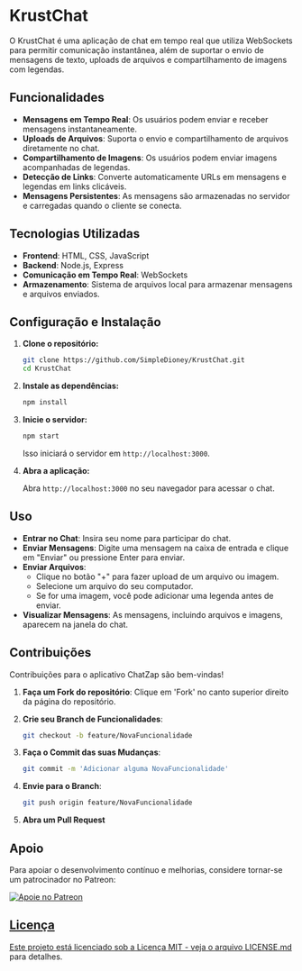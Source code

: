 
# KrustChat

O KrustChat é uma aplicação de chat em tempo real que utiliza WebSockets para permitir comunicação instantânea, além de suportar o envio de mensagens de texto, uploads de arquivos e compartilhamento de imagens com legendas.

## Funcionalidades

- **Mensagens em Tempo Real**: Os usuários podem enviar e receber mensagens instantaneamente.
- **Uploads de Arquivos**: Suporta o envio e compartilhamento de arquivos diretamente no chat.
- **Compartilhamento de Imagens**: Os usuários podem enviar imagens acompanhadas de legendas.
- **Detecção de Links**: Converte automaticamente URLs em mensagens e legendas em links clicáveis.
- **Mensagens Persistentes**: As mensagens são armazenadas no servidor e carregadas quando o cliente se conecta.

## Tecnologias Utilizadas

- **Frontend**: HTML, CSS, JavaScript
- **Backend**: Node.js, Express
- **Comunicação em Tempo Real**: WebSockets
- **Armazenamento**: Sistema de arquivos local para armazenar mensagens e arquivos enviados.

## Configuração e Instalação

1. **Clone o repositório:**

   ```bash
   git clone https://github.com/SimpleDioney/KrustChat.git
   cd KrustChat
   ```

2. **Instale as dependências:**

   ```bash
   npm install
   ```

3. **Inicie o servidor:**

   ```bash
   npm start
   ```

   Isso iniciará o servidor em `http://localhost:3000`.

4. **Abra a aplicação:**

   Abra `http://localhost:3000` no seu navegador para acessar o chat.

## Uso

- **Entrar no Chat**: Insira seu nome para participar do chat.
- **Enviar Mensagens**: Digite uma mensagem na caixa de entrada e clique em "Enviar" ou pressione Enter para enviar.
- **Enviar Arquivos**:
  - Clique no botão "+" para fazer upload de um arquivo ou imagem.
  - Selecione um arquivo do seu computador.
  - Se for uma imagem, você pode adicionar uma legenda antes de enviar.
- **Visualizar Mensagens**: As mensagens, incluindo arquivos e imagens, aparecem na janela do chat.

## Contribuições

Contribuições para o aplicativo ChatZap são bem-vindas!

1. **Faça um Fork do repositório**: Clique em 'Fork' no canto superior direito da página do repositório.

2. **Crie seu Branch de Funcionalidades**:

   ```bash
   git checkout -b feature/NovaFuncionalidade
   ```

3. **Faça o Commit das suas Mudanças**:

   ```bash
   git commit -m 'Adicionar alguma NovaFuncionalidade'
   ```

4. **Envie para o Branch**:

   ```bash
   git push origin feature/NovaFuncionalidade
   ```

5. **Abra um Pull Request**

## Apoio
Para apoiar o desenvolvimento contínuo e melhorias, considere tornar-se um patrocinador no Patreon:</p>
<a href="https://patreon.com/SimpleDioney"><img src="https://patreon.com/SimpleDioney?utm_medium=unknown&utm_source=join_link&utm_campaign=creatorshare_creator&utm_content=copyLink" alt="Apoie no Patreon">

## Licença

Este projeto está licenciado sob a Licença MIT - veja o arquivo [LICENSE.md](LICENSE.md) para detalhes.
